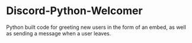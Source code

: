 # Discord-Python-Welcomer
Python built code for greeting new users in the form of an embed, as well as sending a message when a user leaves.
